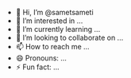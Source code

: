 - 👋 Hi, I’m @sametsameti
- 👀 I’m interested in ...
- 🌱 I’m currently learning ...
- 💞️ I’m looking to collaborate on ...
- 📫 How to reach me ...
- 😄 Pronouns: ...
- ⚡ Fun fact: ...

<!---
sametsameti/sametsameti is a ✨ special ✨ repository because its `README.md` (this file) appears on your GitHub profile.
You can click the Preview link to take a look at your changes.
--->
